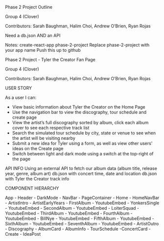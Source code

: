 Phase 2 Project Outline

Group 4 (Clover)

Contributors: Sarah Baughman, Halim Choi, Andrew O’Brien, Ryan Rojas 

Need a db.json AND an API


Notes: 
create-react-app phase-2-project
Replace phase-2-project with your app name 
Push this up to github 

Phase 2 Project - Tyler the Creator Fan Page 

Group 4 (Clover)

Contributors: Sarah Baughman, Halim Choi, Andrew O’Brien, Ryan Rojas


USER STORY

As a user I can: 
 - View basic information about Tyler the Creator on the Home Page
 - Use the navigation bar to view the discography, tour schedule and create page
 - View the artist’s full discography sorted by album, click each album cover to see each respective track list
 - Search the simulated tour schedule by city, state or venue to see when the artist will be visiting nearby
 - Submit a new idea for Tyler using a form, as well as view other users' ideas on the Create page
 - Switch between light and dark mode using a switch at the top-right of the page

API INFO
Using an external API to fetch our album data (album title, release year, genre, album art) 
db.json with concert time, date and location 
db.json with Tyler the Creator track info
	   

COMPONENT HIERARCHY 

App 
    - Header
        - DarkMode
        - NavBar
    - PageContainer
        - Home
            - HomeNavBar
            - ArtistIntro
            - ArtistEarlyYears
            - FirstAlbum
                - YoutubeEmbed
            - YonkersSingle
                - YoutubeEmbed
            - SecondAlbum
                - YoutubeEmbed
            - LoiterSquad
                - YoutubeEmbed
            - ThirdAlbum
                - YoutubeEmbed
            - FourthAlbum
                - YoutubeEmbed
            - BillNye
                - YoutubeEmbed
            - FifthAlbum
                - YoutubeEmbed
            - SixthAlbum
                - YoutubeEmbed
            - SeventhAlbum
                - YoutubeEmbed
            - ArtistOutro
        - Discography
            - AlbumCard
            - AlbumInfo
        - TourSchedule
            -ConcertCard
        - Create
            - IdeaPost

